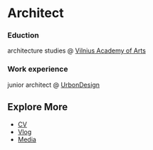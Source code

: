 # Architect

### Eduction
architecture studies @ [Vilnius Academy of Arts](https://www.vda.lt/en/)

### Work experience
junior architect @ [UrbonDesign]([https://www.urbondesign.lt])

## Explore More

- [CV](/portfolio/cv/)
- [Vlog](/portfolio/vlog/)
- [Media](/portfolio/media/)
